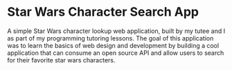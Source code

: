 # Star Wars Character Search App

A simple Star Wars character lookup web application, built by my tutee and I as part of my programming tutoring lessons. The goal of this application was to learn the basics of web design and development by building a cool application that can consume an open source API and allow users to search for their favorite star wars characters.
